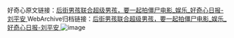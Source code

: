 好奇心原文链接：[后街男孩联合超级男孩，要一起拍僵尸电影_娱乐_好奇心日报-刘平安 ](https://www.qdaily.com/articles/12057.html)
WebArchive归档链接：[后街男孩联合超级男孩，要一起拍僵尸电影_娱乐_好奇心日报-刘平安 ](http://web.archive.org/web/20190623171842/https://www.qdaily.com/articles/12057.html)
![image](http://ww3.sinaimg.cn/large/007d5XDply1g3wje0cx0yj30u02l1b29)